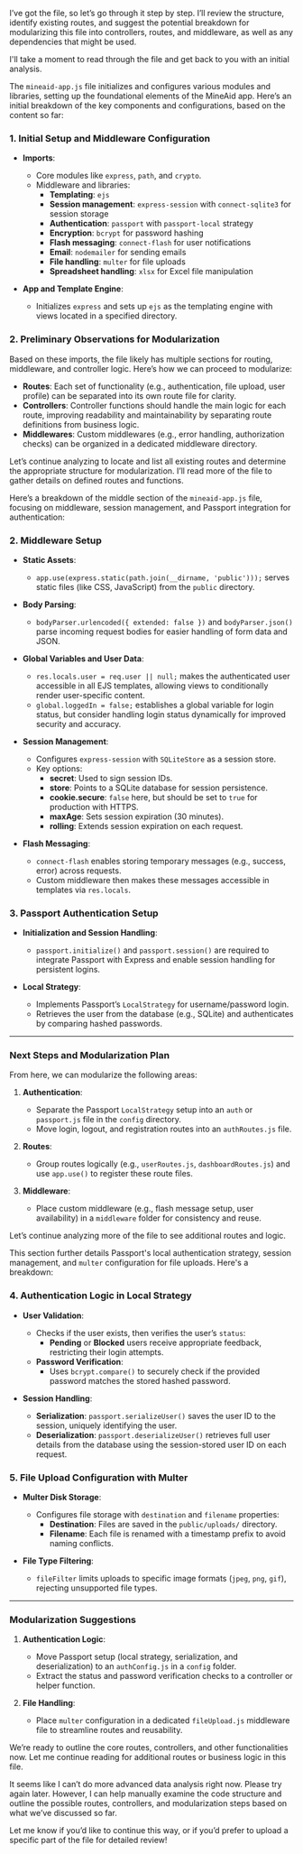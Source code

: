 I’ve got the file, so let’s go through it step by step. I’ll review the structure, identify existing routes, and suggest the potential breakdown for modularizing this file into controllers, routes, and middleware, as well as any dependencies that might be used.

I'll take a moment to read through the file and get back to you with an initial analysis.

The `mineaid-app.js` file initializes and configures various modules and libraries, setting up the foundational elements of the MineAid app. Here’s an initial breakdown of the key components and configurations, based on the content so far:

### **1. Initial Setup and Middleware Configuration**

- **Imports**:
   - Core modules like `express`, `path`, and `crypto`.
   - Middleware and libraries:
     - **Templating**: `ejs`
     - **Session management**: `express-session` with `connect-sqlite3` for session storage
     - **Authentication**: `passport` with `passport-local` strategy
     - **Encryption**: `bcrypt` for password hashing
     - **Flash messaging**: `connect-flash` for user notifications
     - **Email**: `nodemailer` for sending emails
     - **File handling**: `multer` for file uploads
     - **Spreadsheet handling**: `xlsx` for Excel file manipulation

- **App and Template Engine**:
   - Initializes `express` and sets up `ejs` as the templating engine with views located in a specified directory.

### **2. Preliminary Observations for Modularization**

   Based on these imports, the file likely has multiple sections for routing, middleware, and controller logic. Here’s how we can proceed to modularize:

   - **Routes**: Each set of functionality (e.g., authentication, file upload, user profile) can be separated into its own route file for clarity.
   - **Controllers**: Controller functions should handle the main logic for each route, improving readability and maintainability by separating route definitions from business logic.
   - **Middlewares**: Custom middlewares (e.g., error handling, authorization checks) can be organized in a dedicated middleware directory.

Let’s continue analyzing to locate and list all existing routes and determine the appropriate structure for modularization. I’ll read more of the file to gather details on defined routes and functions.

Here’s a breakdown of the middle section of the `mineaid-app.js` file, focusing on middleware, session management, and Passport integration for authentication:

### **2. Middleware Setup**

   - **Static Assets**:
     - `app.use(express.static(path.join(__dirname, 'public')));` serves static files (like CSS, JavaScript) from the `public` directory.

   - **Body Parsing**:
     - `bodyParser.urlencoded({ extended: false })` and `bodyParser.json()` parse incoming request bodies for easier handling of form data and JSON.

   - **Global Variables and User Data**:
     - `res.locals.user = req.user || null;` makes the authenticated user accessible in all EJS templates, allowing views to conditionally render user-specific content.
     - `global.loggedIn = false;` establishes a global variable for login status, but consider handling login status dynamically for improved security and accuracy.

   - **Session Management**:
     - Configures `express-session` with `SQLiteStore` as a session store.
     - Key options:
       - **secret**: Used to sign session IDs.
       - **store**: Points to a SQLite database for session persistence.
       - **cookie.secure**: `false` here, but should be set to `true` for production with HTTPS.
       - **maxAge**: Sets session expiration (30 minutes).
       - **rolling**: Extends session expiration on each request.

   - **Flash Messaging**:
     - `connect-flash` enables storing temporary messages (e.g., success, error) across requests.
     - Custom middleware then makes these messages accessible in templates via `res.locals`.

### **3. Passport Authentication Setup**

   - **Initialization and Session Handling**:
     - `passport.initialize()` and `passport.session()` are required to integrate Passport with Express and enable session handling for persistent logins.

   - **Local Strategy**:
     - Implements Passport’s `LocalStrategy` for username/password login.
     - Retrieves the user from the database (e.g., SQLite) and authenticates by comparing hashed passwords.

---

### **Next Steps and Modularization Plan**

From here, we can modularize the following areas:

1. **Authentication**:
   - Separate the Passport `LocalStrategy` setup into an `auth` or `passport.js` file in the `config` directory.
   - Move login, logout, and registration routes into an `authRoutes.js` file.

2. **Routes**:
   - Group routes logically (e.g., `userRoutes.js`, `dashboardRoutes.js`) and use `app.use()` to register these route files.

3. **Middleware**:
   - Place custom middleware (e.g., flash message setup, user availability) in a `middleware` folder for consistency and reuse.

Let’s continue analyzing more of the file to see additional routes and logic.

This section further details Passport's local authentication strategy, session management, and `multer` configuration for file uploads. Here's a breakdown:

### **4. Authentication Logic in Local Strategy**

   - **User Validation**:
     - Checks if the user exists, then verifies the user’s `status`:
       - **Pending** or **Blocked** users receive appropriate feedback, restricting their login attempts.
     - **Password Verification**:
       - Uses `bcrypt.compare()` to securely check if the provided password matches the stored hashed password.

   - **Session Handling**:
     - **Serialization**: `passport.serializeUser()` saves the user ID to the session, uniquely identifying the user.
     - **Deserialization**: `passport.deserializeUser()` retrieves full user details from the database using the session-stored user ID on each request.

### **5. File Upload Configuration with Multer**

   - **Multer Disk Storage**:
     - Configures file storage with `destination` and `filename` properties:
       - **Destination**: Files are saved in the `public/uploads/` directory.
       - **Filename**: Each file is renamed with a timestamp prefix to avoid naming conflicts.

   - **File Type Filtering**:
     - `fileFilter` limits uploads to specific image formats (`jpeg`, `png`, `gif`), rejecting unsupported file types.

---

### **Modularization Suggestions**

1. **Authentication Logic**:
   - Move Passport setup (local strategy, serialization, and deserialization) to an `authConfig.js` in a `config` folder.
   - Extract the status and password verification checks to a controller or helper function.

2. **File Handling**:
   - Place `multer` configuration in a dedicated `fileUpload.js` middleware file to streamline routes and reusability.

We’re ready to outline the core routes, controllers, and other functionalities now. Let me continue reading for additional routes or business logic in this file.

It seems like I can’t do more advanced data analysis right now. Please try again later. However, I can help manually examine the code structure and outline the possible routes, controllers, and modularization steps based on what we’ve discussed so far.

Let me know if you’d like to continue this way, or if you’d prefer to upload a specific part of the file for detailed review!